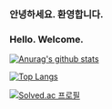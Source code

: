 ### 안녕하세요. 환영합니다.
### Hello. Welcome.

[![Anurag's github stats](https://github-readme-stats.vercel.app/api?username=parkbyungnam)](https://github.com/anuraghazra/github-readme-stats)

[![Top Langs](https://github-readme-stats.vercel.app/api/top-langs/?username=parkbyungnam&layout=compact)](https://github.com/anuraghazra/github-readme-stats)

[![Solved.ac 프로필](http://mazassumnida.wtf/api/mini/generate_badge?boj=tom3k)](https://solved.ac/tom3k)
